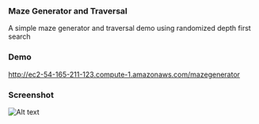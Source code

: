 ### Maze Generator and Traversal
A simple maze generator and traversal demo using randomized depth first search

### Demo
http://ec2-54-165-211-123.compute-1.amazonaws.com/mazegenerator

### Screenshot
![Alt text](/screenshots/maze.png "Maze Generator")

